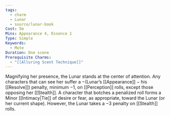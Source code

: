 ```yaml
---
tags:
  - charm
  - Lunar
  - source/lunar-book
Cost: 5m
Mins: Appearance 4, Essence 1
Type: Simple
Keywords:
  - Mute
Duration: One scene
Prerequisite Charms:
  - "[[Alluring Scent Technique]]"
---
```

Magnifying her presence, the Lunar stands at the center of attention. Any characters that can see her suffer a −(Lunar’s [[Appearance]] − his [[Resolve]]) penalty, minimum −1, on [[Perception]] rolls, except those opposing her [[Stealth]]. A character that botches a penalized roll forms a Minor [[Intimacy|Tie]] of desire or fear, as appropriate, toward the Lunar (or her current shape). However, the Lunar takes a −3 penalty on [[Stealth]] rolls.